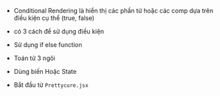 - Conditional Rendering là hiển thị các phần tử hoặc các comp dựa trên điều kiện cụ thể (true, false)


- có 3 cách để sử dụng điều kiện
- Sử dụng if else function
- Toán tử 3 ngôi
- Dùng biến Hoặc State

- Bắt đầu từ `Prettycure.jsx`